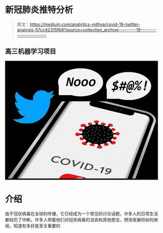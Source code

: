 # 新冠肺炎推特分析

> 原文：<https://medium.com/analytics-vidhya/covid-19-twitter-analysis-57cc42315fb8?source=collection_archive---------19----------------------->

## 高三机器学习项目

![](img/2a2d4e32f1b1c722c9343401834f1125.png)

# 介绍

由于冠状病毒在全球的传播，它已经成为一个常见的讨论话题，许多人的日常生活都经历了中断。许多人带着他们对冠状病毒的沮丧和其他想法，预测发展将如何继续。知道有多好是至关重要的